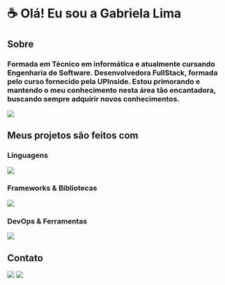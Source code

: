 <h1 align="left"> ☕ Olá! Eu sou a Gabriela Lima </h1>

###

<h2 align="left">Sobre</h2>

###

<h3>
  Formada em Técnico em informática e atualmente cursando Engenharia de Software. 
  Desenvolvedora FullStack, formada pelo curso fornecido pela UPInside. 
  Estou primorando e mantendo o meu conhecimento nesta área tão encantadora, buscando sempre adquirir novos conhecimentos.  
</h3>
<img src="https://github-readme-stats.vercel.app/api/top-langs/?username=gabrielasilima&hide=html,css,c%2B%2B,cmake">
  
###

<h2 align="left">Meus projetos são feitos com</h2>

###

 <strong><h3>Linguagens</h3></strong>

<div>
  <img src="https://skillicons.dev/icons?i=javascript,typescript,python,java,dart,php" />
</div>

 <strong><h3>Frameworks & Bibliotecas</h3></strong>

 <div>
  <img src="https://skillicons.dev/icons?i=jquery,react,flutter,nodejs" />
</div>

 <strong><h3>DevOps & Ferramentas</h3></strong>

<div>
 <img src="https://skillicons.dev/icons?i=git,docker,mongodb,idea,vscode,mysql" />
</div>
<h2> Contato </h2>
<div style"display: inline_block">
    <a href="mailto:gabriela.limaifpr@gmail.com"><img
            src="https://img.shields.io/badge/-Gmail-%23333?style=for-the-badge&logo=gmail&logoColor=white"
            target="_blank"></a>
    <a href="https://www.linkedin.com/in/gabrielasilima/" target="_blank"><img
            src="https://img.shields.io/badge/-LinkedIn-%230077B5?style=for-the-badge&logo=linkedin&logoColor=white"
            target="_blank"></a>
</div>

